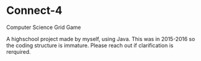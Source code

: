 # Connect-4
Computer Science Grid Game

A highschool project made by myself, using Java. This was in 2015-2016 so the coding structure is immature. Please reach out if clarification is rerquired.
